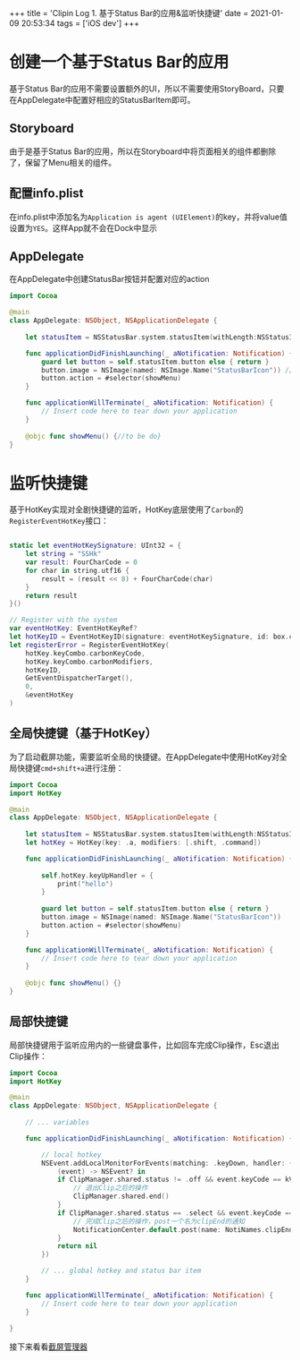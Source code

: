 +++
title = 'Clipin Log 1. 基于Status Bar的应用&监听快捷键'
date = 2021-01-09 20:53:34
tags = ['iOS dev']
+++

# 创建一个基于Status Bar的应用

基于Status Bar的应用不需要设置额外的UI，所以不需要使用StoryBoard，只要在AppDelegate中配置好相应的StatusBarItem即可。

## Storyboard

由于是基于Status Bar的应用，所以在Storyboard中将页面相关的组件都删除了，保留了Menu相关的组件。

## 配置info.plist

在info.plist中添加名为`Application is agent (UIElement)`的key，并将value值设置为`YES`。这样App就不会在Dock中显示

## AppDelegate

在AppDelegate中创建StatusBar按钮并配置对应的action

```swift
import Cocoa

@main
class AppDelegate: NSObject, NSApplicationDelegate {
    
    let statusItem = NSStatusBar.system.statusItem(withLength:NSStatusItem.squareLength)

    func applicationDidFinishLaunching(_ aNotification: Notification) {        
        guard let button = self.statusItem.button else { return }
        button.image = NSImage(named: NSImage.Name("StatusBarIcon")) // StatusBarIcon is in Assets.xcassets
        button.action = #selector(showMenu)
    }

    func applicationWillTerminate(_ aNotification: Notification) {
        // Insert code here to tear down your application
    }
        
    @objc func showMenu() {//to be do}
}
```

# 监听快捷键

基于HotKey实现对全剧快捷键的监听，HotKey底层使用了`Carbon`的`RegisterEventHotKey`接口：

```swift

static let eventHotKeySignature: UInt32 = {
    let string = "SSHk"
    var result: FourCharCode = 0
    for char in string.utf16 {
        result = (result << 8) + FourCharCode(char)
    }
    return result
}()

// Register with the system
var eventHotKey: EventHotKeyRef?
let hotKeyID = EventHotKeyID(signature: eventHotKeySignature, id: box.carbonHotKeyID)
let registerError = RegisterEventHotKey(
    hotKey.keyCombo.carbonKeyCode,
    hotKey.keyCombo.carbonModifiers,
    hotKeyID,
    GetEventDispatcherTarget(),
    0,
    &eventHotKey
)
```

## 全局快捷键（基于HotKey）

为了启动截屏功能，需要监听全局的快捷键。在AppDelegate中使用HotKey对全局快捷键`cmd+shift+a`进行注册：

```swift
import Cocoa
import HotKey

@main
class AppDelegate: NSObject, NSApplicationDelegate {
    
    let statusItem = NSStatusBar.system.statusItem(withLength:NSStatusItem.squareLength)
    let hotKey = HotKey(key: .a, modifiers: [.shift, .command])

    func applicationDidFinishLaunching(_ aNotification: Notification) {
               
        self.hotKey.keyUpHandler = {
            print("hello")
        }
        
        guard let button = self.statusItem.button else { return }
        button.image = NSImage(named: NSImage.Name("StatusBarIcon"))
        button.action = #selector(showMenu)
    }

    func applicationWillTerminate(_ aNotification: Notification) {
        // Insert code here to tear down your application
    }
    
    @objc func showMenu() {}
}
```

## 局部快捷键

局部快捷键用于监听应用内的一些键盘事件，比如回车完成Clip操作，Esc退出Clip操作：

```swift
import Cocoa
import HotKey

@main
class AppDelegate: NSObject, NSApplicationDelegate {
    
    // ... variables

    func applicationDidFinishLaunching(_ aNotification: Notification) {

        // local hotkey
        NSEvent.addLocalMonitorForEvents(matching: .keyDown, handler: {
            (event) -> NSEvent? in
            if ClipManager.shared.status != .off && event.keyCode == kVK_Escape {
                // 退出Clip之后的操作
                ClipManager.shared.end()
            }
            if ClipManager.shared.status == .select && event.keyCode == kVK_Return {
                // 完成Clip之后的操作，post一个名为clipEnd的通知
                NotificationCenter.default.post(name: NotiNames.clipEnd.name, object: self, userInfo: nil)
            }
            return nil
        })

        // ... global hotkey and status bar item
    }

    func applicationWillTerminate(_ aNotification: Notification) {
        // Insert code here to tear down your application
    }
    
}
```

接下来看看[截屏管理器](https://hagemon.github.io/post/clipin-log-2/)